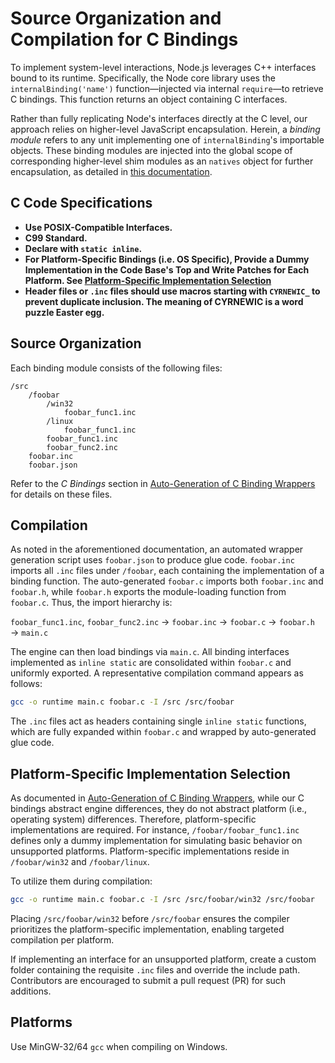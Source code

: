 # Source Organization and Compilation for C Bindings

To implement system-level interactions, Node.js leverages C++ interfaces bound to its runtime. Specifically, the Node core library uses the `internalBinding('name')` function—injected via internal `require`—to retrieve C bindings. This function returns an object containing C interfaces.

Rather than fully replicating Node's interfaces directly at the C level, our approach relies on higher-level JavaScript encapsulation. Herein, a *binding module* refers to any unit implementing one of `internalBinding`'s importable objects. These binding modules are injected into the global scope of corresponding higher-level shim modules as an `natives` object for further encapsulation, as detailed in [this documentation](./internal_require.md).

## C Code Specifications
- **Use POSIX-Compatible Interfaces.**
- **C99 Standard.**
- **Declare with `static inline`.**
- **For Platform-Specific Bindings (i.e. OS Specific), Provide a Dummy Implementation in the Code Base's Top and Write Patches for Each Platform. See [Platform-Specific Implementation Selection](#platform-specific-implementation-selection)**
- **Header files or `.inc` files should use macros starting with `CYRNEWIC_` to prevent duplicate inclusion. The meaning of CYRNEWIC is a word puzzle Easter egg.​**

## Source Organization
Each binding module consists of the following files:  
```
/src  
    /foobar  
        /win32  
            foobar_func1.inc  
        /linux  
            foobar_func1.inc  
        foobar_func1.inc  
        foobar_func2.inc  
    foobar.inc  
    foobar.json  
```
Refer to the *C Bindings* section in [Auto-Generation of C Binding Wrappers](./c_wrapper.md) for details on these files.

## Compilation
As noted in the aforementioned documentation, an automated wrapper generation script uses `foobar.json` to produce glue code. `foobar.inc` imports all `.inc` files under `/foobar`, each containing the implementation of a binding function. The auto-generated `foobar.c` imports both `foobar.inc` and `foobar.h`, while `foobar.h` exports the module-loading function from `foobar.c`. Thus, the import hierarchy is:  

`foobar_func1.inc`, `foobar_func2.inc` → `foobar.inc` → `foobar.c` → `foobar.h` → `main.c`  

The engine can then load bindings via `main.c`. All binding interfaces implemented as `inline static` are consolidated within `foobar.c` and uniformly exported. A representative compilation command appears as follows:  
```bash
gcc -o runtime main.c foobar.c -I /src /src/foobar  
```  
The `.inc` files act as headers containing single `inline static` functions, which are fully expanded within `foobar.c` and wrapped by auto-generated glue code.

## Platform-Specific Implementation Selection
As documented in [Auto-Generation of C Binding Wrappers](./c_wrapper.md), while our C bindings abstract engine differences, they do not abstract platform (i.e., operating system) differences. Therefore, platform-specific implementations are required. For instance, `/foobar/foobar_func1.inc` defines only a dummy implementation for simulating basic behavior on unsupported platforms. Platform-specific implementations reside in `/foobar/win32` and `/foobar/linux`.  

To utilize them during compilation:  
```bash
gcc -o runtime main.c foobar.c -I /src /src/foobar/win32 /src/foobar  
```  
Placing `/src/foobar/win32` before `/src/foobar` ensures the compiler prioritizes the platform-specific implementation, enabling targeted compilation per platform.  

If implementing an interface for an unsupported platform, create a custom folder containing the requisite `.inc` files and override the include path. Contributors are encouraged to submit a pull request (PR) for such additions.

## Platforms
Use MinGW-32/64 `gcc` when compiling on Windows.